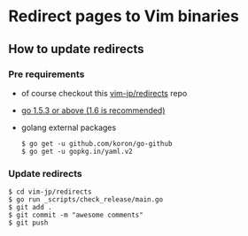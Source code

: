 # Redirect pages to Vim binaries

## How to update redirects

### Pre requirements

*   of course checkout this [vim-jp/redirects][1] repo
*   [go 1.5.3 or above (1.6 is recommended)][2]
*   golang external packages

    ```
    $ go get -u github.com/koron/go-github
    $ go get -u gopkg.in/yaml.v2
    ```

### Update redirects

```
$ cd vim-jp/redirects
$ go run _scripts/check_release/main.go
$ git add .
$ git commit -m "awesome comments"
$ git push
```

[1]:https://github.com/vim-jp/redirects
[2]:https://golang.org/dl/
